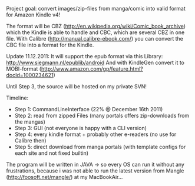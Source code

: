 Project goal: convert images/zip-files from manga/comic into valid format for Amazon Kindle v4!


The format will be CBZ (http://en.wikipedia.org/wiki/Comic_book_archive) which the Kindle is able to handle and CBC, which are several CBZ in one file.
With Calibre (http://manual.calibre-ebook.com/) you can convert the CBC file into a format for the Kindle.

Update 11.12.2011: It will support the epub format via this Library: http://www.siegmann.nl/epublib/android
And with KindleGen convert it to MOBI-format (http://www.amazon.com/gp/feature.html?docId=1000234621)



Until Step 3, the source will be hosted on my private SVN!

Timeline:
  * Step 1: CommandLineInterface (22% @ December 16th 2011)
  * Step 2: read from zipped Files (many portals offers zip-downloads from the mangas)
  * Step 3: GUI (not everyone is happy with a CLI version)
  * Step 4: every kindle format + probably other e-readers (no use for Calibre then)
  * Step 5: direct download from manga portals (with template configs for each site and not fixed builtin)


The program will be written in JAVA -> so every OS can run it without any frustrations, because i was not able to run the latest version from Mangle (http://foosoft.net/mangle/) at my MacBookAir...